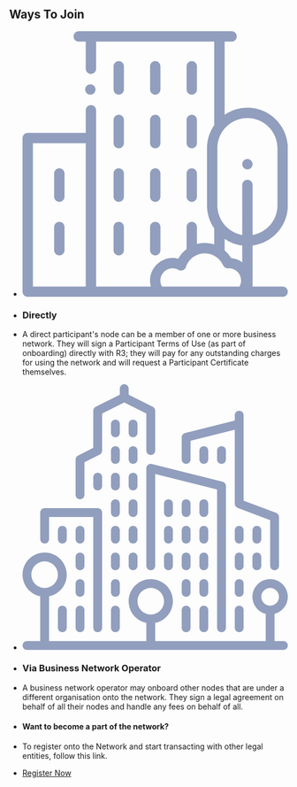 ## Ways To Join

<!-- Generator: Adobe Illustrator 19.0.0, SVG Export Plug-In . SVG Version: 6.00 Build 0)  -->

-   <svg version="1.1" id="Layer_1" xmlns="http://www.w3.org/2000/svg" xmlnsXlink="http://www.w3.org/1999/xlink" x="0px" y="0px"
    	 viewBox="-3738 2800.29 70 70" enable-background="new -3738 2800.29 70 70" xmlSpace="preserve">
    <g id="XMLID_1992_">
    <g id="XMLID_605_">
    <path id="XMLID_606_" fill="#919EBD" d="M-3712.616,2817.015c0.755,0,1.367-0.612,1.367-1.367v-6.106
    			c0-0.755-0.612-1.367-1.367-1.367c-0.755,0-1.367,0.612-1.367,1.367v6.107
    			C-3713.983,2816.403-3713.371,2817.015-3712.616,2817.015z"/>
    <path id="XMLID_639_" fill="#919EBD" d="M-3702.983,2817.015c0.755,0,1.367-0.612,1.367-1.367v-6.106
    			c0-0.755-0.612-1.367-1.367-1.367s-1.367,0.612-1.367,1.367v6.107C-3704.35,2816.403-3703.738,2817.015-3702.983,2817.015z"/>
    <path id="XMLID_640_" fill="#919EBD" d="M-3693.349,2817.015c0.755,0,1.367-0.612,1.367-1.367v-6.106
    			c0-0.755-0.612-1.367-1.367-1.367c-0.755,0-1.367,0.612-1.367,1.367v6.107
    			C-3694.717,2816.403-3694.104,2817.015-3693.349,2817.015z"/>
    <path id="XMLID_641_" fill="#919EBD" d="M-3713.983,2829.764c0,0.755,0.612,1.367,1.367,1.367c0.755,0,1.367-0.612,1.367-1.367
    			v-6.107c0-0.755-0.612-1.367-1.367-1.367c-0.755,0-1.367,0.612-1.367,1.367V2829.764z"/>
    <path id="XMLID_642_" fill="#919EBD" d="M-3704.35,2829.764c0,0.755,0.612,1.367,1.367,1.367s1.367-0.612,1.367-1.367v-6.107
    			c0-0.755-0.612-1.367-1.367-1.367s-1.367,0.612-1.367,1.367V2829.764L-3704.35,2829.764z"/>
    <path id="XMLID_758_" fill="#919EBD" d="M-3694.717,2829.764c0,0.755,0.612,1.367,1.367,1.367c0.755,0,1.367-0.612,1.367-1.367
    			v-6.107c0-0.755-0.612-1.367-1.367-1.367c-0.755,0-1.367,0.612-1.367,1.367V2829.764z"/>
    <path id="XMLID_1086_" fill="#919EBD" d="M-3713.983,2843.88c0,0.755,0.612,1.367,1.367,1.367c0.755,0,1.367-0.612,1.367-1.367
    			v-6.107c0-0.755-0.612-1.367-1.367-1.367c-0.755,0-1.367,0.612-1.367,1.367V2843.88z"/>
    <path id="XMLID_1087_" fill="#919EBD" d="M-3704.35,2843.88c0,0.755,0.612,1.367,1.367,1.367s1.367-0.612,1.367-1.367v-6.107
    			c0-0.755-0.612-1.367-1.367-1.367s-1.367,0.612-1.367,1.367V2843.88L-3704.35,2843.88z"/>
    <path id="XMLID_1377_" fill="#919EBD" d="M-3694.717,2843.88c0,0.755,0.612,1.367,1.367,1.367c0.755,0,1.367-0.612,1.367-1.367
    			v-6.107c0-0.755-0.612-1.367-1.367-1.367c-0.755,0-1.367,0.612-1.367,1.367V2843.88z"/>
    <path id="XMLID_1693_" fill="#919EBD" d="M-3728.293,2836.406c-0.755,0-1.367,0.612-1.367,1.367v6.107
    			c0,0.755,0.612,1.367,1.367,1.367s1.367-0.612,1.367-1.367v-6.107C-3726.926,2837.018-3727.538,2836.406-3728.293,2836.406z"/>
    <path id="XMLID_1708_" fill="#919EBD" d="M-3728.293,2850.522c-0.755,0-1.367,0.612-1.367,1.367v6.107
    			c0,0.755,0.612,1.367,1.367,1.367s1.367-0.612,1.367-1.367v-6.107C-3726.926,2851.134-3727.538,2850.522-3728.293,2850.522z"/>
    <path id="XMLID_1712_" fill="#919EBD" d="M-3713.983,2857.996c0,0.755,0.612,1.367,1.367,1.367c0.755,0,1.367-0.612,1.367-1.367
    			v-6.107c0-0.755-0.612-1.367-1.367-1.367c-0.755,0-1.367,0.612-1.367,1.367V2857.996z"/>
    <path id="XMLID_1713_" fill="#919EBD" d="M-3704.35,2857.996c0,0.755,0.612,1.367,1.367,1.367s1.367-0.612,1.367-1.367v-6.107
    			c0-0.755-0.612-1.367-1.367-1.367s-1.367,0.612-1.367,1.367V2857.996L-3704.35,2857.996z"/>
    <path id="XMLID_1717_" fill="#919EBD" d="M-3678.664,2836.683c0.36,0,0.712-0.146,0.967-0.401s0.401-0.607,0.401-0.967
    			c0-0.361-0.146-0.712-0.401-0.967c-0.254-0.254-0.606-0.401-0.967-0.401c-0.36,0-0.712,0.146-0.967,0.401
    			c-0.254,0.254-0.401,0.607-0.401,0.967c0,0.359,0.146,0.712,0.401,0.967S-3679.024,2836.683-3678.664,2836.683z"/>
    <path id="XMLID_1755_" fill="#919EBD" d="M-3668,2846.183v-15.076c0-5.88-4.784-10.664-10.664-10.664
    			c-2.23,0-4.302,0.689-6.016,1.865v-19.283h1.846c0.755,0,1.367-0.612,1.367-1.367s-0.612-1.367-1.367-1.367h-3.213h-33.906h-3.213
    			c-0.755,0-1.367,0.612-1.367,1.367s0.612,1.367,1.367,1.367h1.846v7.155c0,0.755,0.612,1.367,1.367,1.367s1.367-0.612,1.367-1.367
    			v-7.155h31.172v21.738c0,0.079,0.008,0.155,0.021,0.23c-1.217,1.733-1.935,3.841-1.935,6.115v15.076
    			c0,2.261,0.709,4.358,1.914,6.085v4.197c-0.787-0.257-1.62-0.394-2.476-0.394c-0.72,0-1.421,0.096-2.092,0.277v-4.459
    			c0-0.755-0.612-1.367-1.367-1.367c-0.755,0-1.367,0.612-1.367,1.367v5.799c-0.892,0.675-1.644,1.537-2.192,2.543
    			c-0.492-0.129-1-0.196-1.511-0.196c-3.279,0-5.947,2.668-5.947,5.947c0,0.534,0.073,1.063,0.213,1.572h-14.432v-46.439
    			c0-0.755-0.612-1.367-1.367-1.367s-1.367,0.612-1.367,1.367v5.97h-15.312c-0.755,0-1.367,0.612-1.367,1.367v40.469
    			c0,0.755,0.612,1.367,1.367,1.367h67.266c0.755,0,1.367-0.612,1.367-1.367s-0.612-1.367-1.367-1.367h-7.93v-10.799
    			C-3672.06,2856.083-3668,2851.6-3668,2846.183z M-3735.266,2829.821h13.945v37.734h-13.945V2829.821z M-3678.664,2823.177
    			c4.372,0,7.93,3.557,7.93,7.93v15.076c0,3.906-2.84,7.159-6.562,7.809v-13.208c0-0.755-0.612-1.367-1.367-1.367
    			s-1.367,0.612-1.367,1.367v13.208c-3.723-0.65-6.562-3.903-6.562-7.809v-15.076
    			C-3686.594,2826.735-3683.036,2823.177-3678.664,2823.177z M-3684.68,2854.983c1.357,0.931,2.94,1.554,4.648,1.774v4.432
    			c-0.839-0.616-1.844-1.02-2.936-1.125c-0.456-0.788-1.038-1.481-1.712-2.061V2854.983z M-3686.047,2867.556h-15.174
    			c-0.268-0.477-0.412-1.019-0.412-1.572c0-1.771,1.441-3.213,3.213-3.213c0.549,0,1.09,0.141,1.566,0.408
    			c0.356,0.199,0.783,0.229,1.163,0.082c0.38-0.147,0.675-0.458,0.803-0.845c0.714-2.159,2.722-3.61,4.997-3.61
    			c2.09,0,3.983,1.238,4.823,3.155c0.23,0.524,0.761,0.849,1.334,0.816c0.063-0.004,0.126-0.006,0.189-0.006
    			c1.771,0,3.213,1.441,3.213,3.213c0,0.553-0.144,1.095-0.412,1.572H-3686.047z"/>
    <path id="XMLID_1787_" fill="#919EBD" d="M-3720.108,2817.015c0.36,0,0.712-0.145,0.967-0.401
    			c0.254-0.254,0.401-0.607,0.401-0.967s-0.146-0.711-0.401-0.967c-0.254-0.254-0.607-0.401-0.967-0.401s-0.712,0.146-0.967,0.401
    			c-0.254,0.254-0.401,0.607-0.401,0.967s0.146,0.712,0.401,0.967C-3720.82,2816.87-3720.467,2817.015-3720.108,2817.015z"/>
    </g>
    </g>
    </svg>

-   ### Directly

-   A direct participant's node can be a member of one or more business network. They will sign a Participant Terms of Use (as part of onboarding) directly with R3; they will pay for any outstanding charges for using the network and will request a Participant Certificate themselves.

<!-- Generator: Adobe Illustrator 19.0.0, SVG Export Plug-In . SVG Version: 6.00 Build 0)  -->

-   <svg version="1.1" id="Layer_1" xmlns="http://www.w3.org/2000/svg" xmlnsXlink="http://www.w3.org/1999/xlink" x="0px" y="0px"
    	 viewBox="-3745.5 2792.79 85 85" enable-background="new -3745.5 2792.79 85 85" xmlSpace="preserve">
    <g>
    <g>
    <g>
    <path fill="#919EBD" d="M-3691.667,2848.04c0-0.782-0.635-1.417-1.417-1.417s-1.417,0.635-1.417,1.417v2.833
    				c0,0.782,0.635,1.417,1.417,1.417s1.417-0.635,1.417-1.417V2848.04z"/>
    <path fill="#919EBD" d="M-3693.083,2863.624c-0.782,0-1.417,0.635-1.417,1.417v5.667c0,0.782,0.635,1.417,1.417,1.417
    				c0.782,0,1.417-0.635,1.417-1.417v-5.667C-3691.667,2864.258-3692.301,2863.624-3693.083,2863.624z"/>
    <path fill="#919EBD" d="M-3686,2831.04c0-0.782-0.635-1.417-1.417-1.417c-0.782,0-1.417,0.635-1.417,1.417v2.833
    				c0,0.782,0.635,1.417,1.417,1.417c0.782,0,1.417-0.635,1.417-1.417V2831.04z"/>
    <path fill="#919EBD" d="M-3691.667,2839.54c0-0.782-0.635-1.417-1.417-1.417s-1.417,0.635-1.417,1.417v2.833
    				c0,0.782,0.635,1.417,1.417,1.417s1.417-0.635,1.417-1.417V2839.54z"/>
    <path fill="#919EBD" d="M-3691.667,2856.54c0-0.782-0.635-1.417-1.417-1.417s-1.417,0.635-1.417,1.417v2.833
    				c0,0.782,0.635,1.417,1.417,1.417c0.782,0,1.417-0.635,1.417-1.417L-3691.667,2856.54L-3691.667,2856.54z"/>
    <path fill="#919EBD" d="M-3686,2839.54c0-0.782-0.635-1.417-1.417-1.417c-0.782,0-1.417,0.635-1.417,1.417v2.833
    				c0,0.782,0.635,1.417,1.417,1.417c0.782,0,1.417-0.635,1.417-1.417V2839.54z"/>
    <path fill="#919EBD" d="M-3697.333,2831.04c0-0.782-0.635-1.417-1.417-1.417s-1.417,0.635-1.417,1.417v2.833
    				c0,0.782,0.635,1.417,1.417,1.417s1.417-0.635,1.417-1.417V2831.04z"/>
    <path fill="#919EBD" d="M-3691.667,2831.04c0-0.782-0.635-1.417-1.417-1.417s-1.417,0.635-1.417,1.417v2.833
    				c0,0.782,0.635,1.417,1.417,1.417s1.417-0.635,1.417-1.417V2831.04z"/>
    <path fill="#919EBD" d="M-3686,2816.874v-2.833c0-0.782-0.635-1.417-1.417-1.417c-0.782,0-1.417,0.635-1.417,1.417v2.833
    				c0,0.782,0.635,1.417,1.417,1.417C-3686.635,2818.29-3686,2817.655-3686,2816.874z"/>
    <path fill="#919EBD" d="M-3697.333,2839.54c0-0.782-0.635-1.417-1.417-1.417s-1.417,0.635-1.417,1.417v2.833
    				c0,0.782,0.635,1.417,1.417,1.417s1.417-0.635,1.417-1.417V2839.54z"/>
    <path fill="#919EBD" d="M-3680.333,2814.04c0-0.782-0.635-1.417-1.417-1.417s-1.417,0.635-1.417,1.417v2.833
    				c0,0.782,0.635,1.417,1.417,1.417s1.417-0.635,1.417-1.417V2814.04z"/>
    <path fill="#919EBD" d="M-3698.75,2846.624c-0.782,0-1.417,0.635-1.417,1.417v2.833c0,0.782,0.635,1.417,1.417,1.417
    				s1.417-0.635,1.417-1.417v-2.833C-3697.333,2847.258-3697.968,2846.624-3698.75,2846.624z"/>
    <path fill="#919EBD" d="M-3674.667,2856.54c0-0.782-0.635-1.417-1.417-1.417s-1.417,0.635-1.417,1.417v2.833
    				c0,0.782,0.635,1.417,1.417,1.417c0.782,0,1.417-0.635,1.417-1.417L-3674.667,2856.54L-3674.667,2856.54z"/>
    <path fill="#919EBD" d="M-3676.083,2863.624c-0.782,0-1.417,0.635-1.417,1.417v5.667c0,0.782,0.635,1.417,1.417,1.417
    				c0.782,0,1.417-0.635,1.417-1.417v-5.667C-3674.667,2864.258-3675.301,2863.624-3676.083,2863.624z"/>
    <path fill="#919EBD" d="M-3670.417,2846.624c-0.782,0-1.417,0.635-1.417,1.417v2.833c0,0.782,0.635,1.417,1.417,1.417
    				c0.782,0,1.417-0.635,1.417-1.417v-2.833C-3669,2847.258-3669.635,2846.624-3670.417,2846.624z"/>
    <path fill="#919EBD" d="M-3693.083,2818.29c0.782,0,1.417-0.635,1.417-1.417v-5.977l14.167-3.542v23.685
    				c0,0.591,0.367,1.119,0.919,1.327l10.414,3.905v14.602c0,0.782,0.635,1.417,1.417,1.417s1.417-0.635,1.417-1.417v-15.583
    				c0-0.591-0.367-1.119-0.919-1.327l-10.414-3.905v-27.352c0-0.782-0.635-1.417-1.417-1.417c-0.782,0-1.417,0.635-1.417,1.417
    				v1.727l-15.927,3.982c-0.63,0.157-1.073,0.724-1.073,1.374v7.083C-3694.5,2817.655-3693.865,2818.29-3693.083,2818.29z"/>
    <path fill="#919EBD" d="M-3669,2839.54c0-0.782-0.635-1.417-1.417-1.417c-0.782,0-1.417,0.635-1.417,1.417v2.833
    				c0,0.782,0.635,1.417,1.417,1.417c0.782,0,1.417-0.635,1.417-1.417V2839.54z"/>
    <path fill="#919EBD" d="M-3674.667,2839.54c0-0.782-0.635-1.417-1.417-1.417s-1.417,0.635-1.417,1.417v2.833
    				c0,0.782,0.635,1.417,1.417,1.417s1.417-0.635,1.417-1.417V2839.54z"/>
    <path fill="#919EBD" d="M-3686,2856.54c0-0.782-0.635-1.417-1.417-1.417c-0.782,0-1.417,0.635-1.417,1.417v2.833
    				c0,0.782,0.635,1.417,1.417,1.417c0.782,0,1.417-0.635,1.417-1.417V2856.54z"/>
    <path fill="#919EBD" d="M-3674.667,2848.04c0-0.782-0.635-1.417-1.417-1.417s-1.417,0.635-1.417,1.417v2.833
    				c0,0.782,0.635,1.417,1.417,1.417s1.417-0.635,1.417-1.417V2848.04z"/>
    <path fill="#919EBD" d="M-3687.417,2863.624c-0.782,0-1.417,0.635-1.417,1.417v5.667c0,0.782,0.635,1.417,1.417,1.417
    				c0.782,0,1.417-0.635,1.417-1.417v-5.667C-3686,2864.258-3686.635,2863.624-3687.417,2863.624z"/>
    <path fill="#919EBD" d="M-3686,2848.04c0-0.782-0.635-1.417-1.417-1.417c-0.782,0-1.417,0.635-1.417,1.417v2.833
    				c0,0.782,0.635,1.417,1.417,1.417c0.782,0,1.417-0.635,1.417-1.417V2848.04z"/>
    <path fill="#919EBD" d="M-3681.75,2872.124c0.782,0,1.417-0.635,1.417-1.417v-45.333c0-0.65-0.443-1.217-1.072-1.374
    				l-22.667-5.667c-0.421-0.106-0.873-0.01-1.216,0.258c-0.344,0.268-0.545,0.68-0.545,1.116v31.167
    				c0,0.782,0.635,1.417,1.417,1.417s1.417-0.635,1.417-1.417v-29.352l19.833,4.958v44.227
    				C-3683.167,2871.489-3682.532,2872.124-3681.75,2872.124z"/>
    <path fill="#919EBD" d="M-3714.333,2822.54c0-0.782-0.635-1.417-1.417-1.417s-1.417,0.635-1.417,1.417v2.833
    				c0,0.782,0.635,1.417,1.417,1.417s1.417-0.635,1.417-1.417V2822.54z"/>
    <path fill="#919EBD" d="M-3714.333,2814.04c0-0.782-0.635-1.417-1.417-1.417s-1.417,0.635-1.417,1.417v2.833
    				c0,0.782,0.635,1.417,1.417,1.417s1.417-0.635,1.417-1.417V2814.04z"/>
    <path fill="#919EBD" d="M-3725.667,2856.54c0-0.782-0.635-1.417-1.417-1.417s-1.417,0.635-1.417,1.417v2.833
    				c0,0.782,0.635,1.417,1.417,1.417c0.782,0,1.417-0.635,1.417-1.417L-3725.667,2856.54L-3725.667,2856.54z"/>
    <path fill="#919EBD" d="M-3738.417,2843.79c0.782,0,1.417-0.635,1.417-1.417v-7.083h14.167v35.417
    				c0,0.782,0.635,1.417,1.417,1.417s1.417-0.635,1.417-1.417v-36.833c0-0.782-0.635-1.417-1.417-1.417h-17
    				c-0.782,0-1.417,0.635-1.417,1.417v8.5C-3739.833,2843.155-3739.199,2843.79-3738.417,2843.79z"/>
    <path fill="#919EBD" d="M-3722.833,2822.54v2.833c0,0.782,0.635,1.417,1.417,1.417s1.417-0.635,1.417-1.417v-2.833
    				c0-0.782-0.635-1.417-1.417-1.417S-3722.833,2821.758-3722.833,2822.54z"/>
    <path fill="#919EBD" d="M-3714.333,2805.54c0-0.782-0.635-1.417-1.417-1.417s-1.417,0.635-1.417,1.417v2.833
    				c0,0.782,0.635,1.417,1.417,1.417s1.417-0.635,1.417-1.417V2805.54z"/>
    <path fill="#919EBD" d="M-3727.083,2863.624c-0.782,0-1.417,0.635-1.417,1.417v5.667c0,0.782,0.635,1.417,1.417,1.417
    				c0.782,0,1.417-0.635,1.417-1.417v-5.667C-3725.667,2864.258-3726.301,2863.624-3727.083,2863.624z"/>
    <path fill="#919EBD" d="M-3661.917,2874.957h-2.833v-8.701c2.437-0.633,4.25-2.833,4.25-5.466c0-3.125-2.542-5.667-5.667-5.667
    				c-3.125,0-5.667,2.542-5.667,5.667c0,2.632,1.813,4.832,4.25,5.466v8.701H-3703v-5.81c3.229-0.659,5.667-3.519,5.667-6.94
    				c0-3.906-3.177-7.083-7.083-7.083s-7.083,3.177-7.083,7.083c0,3.421,2.438,6.282,5.667,6.94v5.81H-3737v-14.31
    				c3.229-0.659,5.667-3.519,5.667-6.94c0-3.906-3.177-7.083-7.083-7.083c-3.906,0-7.083,3.178-7.083,7.083
    				c0,3.421,2.438,6.282,5.667,6.94v14.31h-4.25c-0.782,0-1.417,0.635-1.417,1.417s0.635,1.417,1.417,1.417h82.167
    				c0.782,0,1.417-0.635,1.417-1.417C-3660.5,2875.592-3661.135,2874.957-3661.917,2874.957z M-3742.667,2853.707
    				c0-2.343,1.907-4.25,4.25-4.25c2.343,0,4.25,1.907,4.25,4.25c0,2.343-1.907,4.25-4.25,4.25
    				C-3740.76,2857.957-3742.667,2856.05-3742.667,2853.707z M-3708.667,2862.207c0-2.343,1.907-4.25,4.25-4.25
    				c2.343,0,4.25,1.907,4.25,4.25c0,2.343-1.907,4.25-4.25,4.25C-3706.76,2866.457-3708.667,2864.55-3708.667,2862.207z
    				 M-3669,2860.79c0-1.562,1.271-2.833,2.833-2.833c1.562,0,2.833,1.271,2.833,2.833c0,1.562-1.271,2.833-2.833,2.833
    				C-3667.729,2863.624-3669,2862.353-3669,2860.79z"/>
    <path fill="#919EBD" d="M-3734.167,2865.04v5.667c0,0.782,0.635,1.417,1.417,1.417s1.417-0.635,1.417-1.417v-5.667
    				c0-0.782-0.635-1.417-1.417-1.417S-3734.167,2864.258-3734.167,2865.04z"/>
    <path fill="#919EBD" d="M-3725.667,2839.54c0-0.782-0.635-1.417-1.417-1.417s-1.417,0.635-1.417,1.417v2.833
    				c0,0.782,0.635,1.417,1.417,1.417s1.417-0.635,1.417-1.417V2839.54z"/>
    <path fill="#919EBD" d="M-3725.667,2848.04c0-0.782-0.635-1.417-1.417-1.417s-1.417,0.635-1.417,1.417v2.833
    				c0,0.782,0.635,1.417,1.417,1.417s1.417-0.635,1.417-1.417V2848.04z"/>
    <path fill="#919EBD" d="M-3734.167,2839.54v2.833c0,0.782,0.635,1.417,1.417,1.417s1.417-0.635,1.417-1.417v-2.833
    				c0-0.782-0.635-1.417-1.417-1.417S-3734.167,2838.758-3734.167,2839.54z"/>
    <path fill="#919EBD" d="M-3714.333,2848.04c0-0.782-0.635-1.417-1.417-1.417s-1.417,0.635-1.417,1.417v2.833
    				c0,0.782,0.635,1.417,1.417,1.417s1.417-0.635,1.417-1.417V2848.04z"/>
    <path fill="#919EBD" d="M-3708.667,2831.04c0-0.782-0.635-1.417-1.417-1.417s-1.417,0.635-1.417,1.417v2.833
    				c0,0.782,0.635,1.417,1.417,1.417s1.417-0.635,1.417-1.417V2831.04z"/>
    <path fill="#919EBD" d="M-3708.667,2822.54c0-0.782-0.635-1.417-1.417-1.417s-1.417,0.635-1.417,1.417v2.833
    				c0,0.782,0.635,1.417,1.417,1.417s1.417-0.635,1.417-1.417V2822.54z"/>
    <path fill="#919EBD" d="M-3708.667,2839.54c0-0.782-0.635-1.417-1.417-1.417s-1.417,0.635-1.417,1.417v2.833
    				c0,0.782,0.635,1.417,1.417,1.417s1.417-0.635,1.417-1.417V2839.54z"/>
    <path fill="#919EBD" d="M-3710.083,2846.624c-0.782,0-1.417,0.635-1.417,1.417v2.833c0,0.782,0.635,1.417,1.417,1.417
    				c0.782,0,1.417-0.635,1.417-1.417v-2.833C-3708.667,2847.258-3709.301,2846.624-3710.083,2846.624z"/>
    <path fill="#919EBD" d="M-3708.667,2814.04c0-0.782-0.635-1.417-1.417-1.417s-1.417,0.635-1.417,1.417v2.833
    				c0,0.782,0.635,1.417,1.417,1.417s1.417-0.635,1.417-1.417V2814.04z"/>
    <path fill="#919EBD" d="M-3714.333,2856.54c0-0.782-0.635-1.417-1.417-1.417s-1.417,0.635-1.417,1.417v2.833
    				c0,0.782,0.635,1.417,1.417,1.417s1.417-0.635,1.417-1.417V2856.54z"/>
    <path fill="#919EBD" d="M-3727.083,2829.624c0.782,0,1.417-0.635,1.417-1.417v-10.458l4.883-2.441
    				c0.48-0.241,0.783-0.731,0.783-1.268v-11.875l7.083-3.542l7.083,3.542v11.875c0,0.782,0.635,1.417,1.417,1.417
    				s1.417-0.635,1.417-1.417v-12.75c0-0.537-0.303-1.027-0.783-1.268l-7.717-3.858v-1.958c0-0.782-0.635-1.417-1.417-1.417
    				c-0.782,0-1.417,0.635-1.417,1.417v1.958l-7.717,3.857c-0.48,0.241-0.783,0.731-0.783,1.268v11.875l-4.883,2.441
    				c-0.48,0.241-0.783,0.731-0.783,1.268v11.333C-3728.5,2828.989-3727.865,2829.624-3727.083,2829.624z"/>
    <path fill="#919EBD" d="M-3714.333,2839.54c0-0.782-0.635-1.417-1.417-1.417s-1.417,0.635-1.417,1.417v2.833
    				c0,0.782,0.635,1.417,1.417,1.417s1.417-0.635,1.417-1.417V2839.54z"/>
    <path fill="#919EBD" d="M-3715.75,2863.624c-0.782,0-1.417,0.635-1.417,1.417v5.667c0,0.782,0.635,1.417,1.417,1.417
    				s1.417-0.635,1.417-1.417v-5.667C-3714.333,2864.258-3714.968,2863.624-3715.75,2863.624z"/>
    <path fill="#919EBD" d="M-3708.667,2805.54c0-0.782-0.635-1.417-1.417-1.417s-1.417,0.635-1.417,1.417v2.833
    				c0,0.782,0.635,1.417,1.417,1.417s1.417-0.635,1.417-1.417V2805.54z"/>
    <path fill="#919EBD" d="M-3714.333,2831.04c0-0.782-0.635-1.417-1.417-1.417s-1.417,0.635-1.417,1.417v2.833
    				c0,0.782,0.635,1.417,1.417,1.417s1.417-0.635,1.417-1.417V2831.04z"/>
    </g>
    </g>
    </g>
    </svg>

-   ### Via Business Network Operator

-   A business network operator may onboard other nodes that are under a different organisation onto the network. They sign a legal agreement on behalf of all their nodes and handle any fees on behalf of all.

<!-- Box  -->

-   #### Want to become a part of the network?

-   To register onto the Network and start transacting with other legal entities, follow this link.

-   [Register Now](/corda_network/register)
